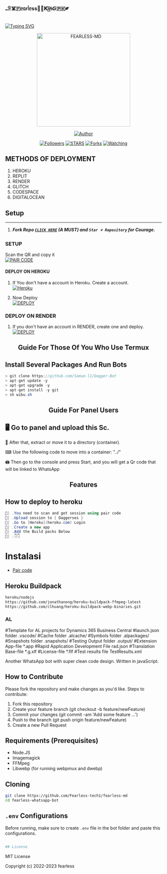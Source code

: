 
### 𓄂☠️🇫ᥱᥲrᥣᥱss🤴🏻𝐊i͜͡n̸𝙂🇵🇰༗
  </a>
</p>


####
<a href="https://git.io/typing-svg"><img src="https://readme-typing-svg.demolab.com?font=Black+Ops+One&size=40&pause=1000&color=1BAFBAFF&center=true&width=810&height=90&lines=THANKS FOR CHOOSING+FEARLESS;MULTI+DEVICE+WHATSAPP+BOT;CREATED+BY+𓄂☠️🇫ᥱᥲrᥣᥱss🤴🏻𝐊i͜͡n̸𝙂🇵🇰༗;" alt="Typing SVG" /></a>
  </p>
<p align="center">
    <img alt="FEARLESS-MD" width="300" height="300" src="https://telegra.ph/file/e3aa336e65573d9346378.jpg">
 </p>
<p align="center">
<p align="center">
<a href="https://github.com/Fearless-tech1/fearless-md"><img title="Author" src="https://img.shields.io/badge/FEARLESS_MD-black?style=for-the-badge&logo=github"></a>
<p/>
<p align="center">
<a href="https://github.com/Fearless-tech1?tab=followers"><img title="Followers" src="https://img.shields.io/github/followers/Fearless-tech1?label=Followers&style=social"></a>
<a href="https://github.com/Fearless-tech1/fearless-md/stargazers/"><img title="STARS" src="https://img.shields.io/github/stars/Fearless-tech1/fearless-md?&style=social"></a>
<a href="https://github.com/Fearless-tech1/fearless-md/network/members"><img title="Forks" src="https://img.shields.io/github/forks/Fearless-tech1/fearless-md?style=social"></a>
<a href="https://github.com/Fearless-tech1/fearless-md/watchers"><img title="Watching" src="https://img.shields.io/github/watchers/Fearless-tech1/fearless-md?label=Watching&style=social"></a>


## METHODS OF DEPLOYMENT 

1. HEROKU
2. REPLIT
3. RENDER
4. GLITCH
5. CODESPACE 
6. DIGITALOCEAN

## Setup
---
1.  ***Fork Repo [`CLICK HERE`](https://github.com/Fearless-tech1/fearless-md/fork) (A MUST) and `Star ⭐ Repository` for Courage.***
### SETUP

Scan the QR and copy it
    <br>
<a href='https://suhail-md-vtsf.onrender.com/code' target="_blank"><img alt='PAIR CODE' src='https://img.shields.io/badge/Pair_code-100000?style=for-the-badge&logo=scan&logoColor=purple&labelColor=yellow&color=green'/></a>

#### DEPLOY ON HEROKU 

1. If You don't have a account in Heroku. Create a account.
    <br>
<a href='https://signup.heroku.com/' target="_blank"><img alt='Heroku' src='https://img.shields.io/badge/-Create-blue?style=for-the-badge&logo=heroku&logoColor=white'/></a>

3. Now Deploy
    <br>
<a href='https://dashboard.heroku.com/new?template=https://github.com/Sylivanu/fearless' target="_blank"><img alt='DEPLOY' src='https://img.shields.io/badge/-DEPLOY-purple?style=for-the-badge&logo=heroku&logoColor=white'/></a>
### DEPLOY ON RENDER

1. If you don't have an account in RENDER, create one and deploy.
    <br>
    <a href='https://dashboard.render.com/select-repo?type=web' target="_blank"><img alt='DEPLOY' src='https://img.shields.io/badge/-DEPLOY-black?style=for-the-badge&logo=render&logoColor=white'/></a>
<h2 align="center">Guide For Those Of You Who Use Termux</h2>

## Install Several Packages And Run Bots

```csharp
> git clone https://github.com/Samue-l1/Dagger-Bot
> apt-get update -y
> apt-get upgrade -y
> apt-get install -y git
> sh wibu.sh
````

<h2 align="center">Guide For Panel Users</h2>

## 🖥 Go to panel and upload this Sc.

 📝 After that, extract or move it to a directory (container).

 ⌨ Use the following code to move into a container: "../"

 🖨 Then go to the console and press Start, and you will get a Qr code that will be linked to WhatsApp

<h2 align="center">Features</h2>

## How to deploy to heroku

```csharp
🦠| .You need to scan and get session using pair code
🦠| .Upload session to { Daggerses }
🦠| .Go to [Heroku](heroku.com) Login 
🦠| .Create a new app
🦠| .Add the Build packs Below 
🦠| .👇👇
```
# Instalasi
* [Pair code](https://replit.com/@pesguru02/Classic-Pairing)
## Heroku Buildpack
```bash
heroku/nodejs
https://github.com/jonathanong/heroku-buildpack-ffmpeg-latest
https://github.com/clhuang/heroku-buildpack-webp-binaries.git
```

### AL ###
#Template for AL projects for Dynamics 365 Business Central
#launch.json folder
.vscode/
#Cache folder
.alcache/
#Symbols folder
.alpackages/
#Snapshots folder
.snapshots/
#Testing Output folder
.output/
#Extension App-file
*.app
#Rapid Application Development File
rad.json
#Translation Base-file
*.g.xlf
#License-file
*.flf
#Test results file
TestResults.xml

Another WhatsApp bot with super clean code design. Written in javaScript.


## How to Contribute
Please fork the repository and make changes as you'd like.
Steps to contribute:
1. Fork this repository
2. Create your feature branch (git checkout -b feature/newFeature)
3. Commit your changes (git commit -am 'Add some feature ...')
4. Push to the branch (git push origin feature/newFeature)
5. Create a new Pull Request


## Requirements (Prerequisites)

-   Node.JS
-   Imagemagick
-   FFMpeg
-   Libwebp (for running webpmux and dwebp)

## Cloning
```sh
git clone https://github.com/Fearless-tech1/fearless-md
cd fearless-whatsapp-bot
```

## `.env` Configurations
Before running, make sure to create `.env` file in the bot folder and paste this configurations.

```sh

## License
```
MIT License

Copyright (c) 2022-2023 fearless


